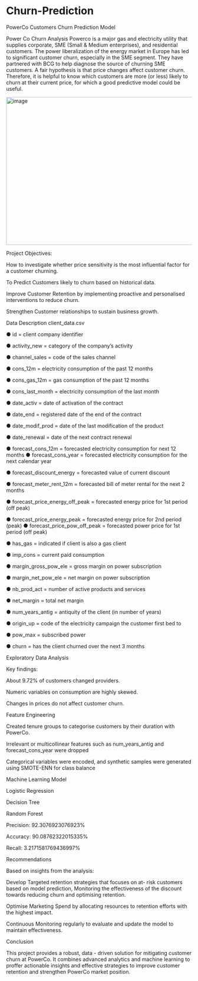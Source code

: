 # Churn-Prediction
PowerCo  Customers Churn Prediction Model

Power Co Churn Analysis
Powerco is a major gas and electricity utility that supplies corporate, SME (Small & Medium enterprises), and residential customers. The power liberalization of the energy market in Europe has led to significant customer churn, especially in the SME segment. They have partnered with BCG to help diagnose the source of churning SME customers.
A fair hypothesis is that price changes affect customer churn. Therefore, it is helpful to know which customers are more (or less) likely to churn at their current price, for which a good predictive model could be useful.



<img width="600" height="401" alt="image" src="https://github.com/user-attachments/assets/3e81fe88-3b3f-471c-93f9-436fad2618f6" />


Project Objectives:

How to investigate whether price sensitivity is the most influential factor for a 
customer churning.

To Predict Customers likely to churn based on historical data. 

Improve Customer Retention by implementing proactive and personalised interventions to reduce churn.

Strengthen Customer relationships to sustain business growth.


Data Description
client_data.csv 

● id = client company identifier 

● activity_new = category of the company’s activity

● channel_sales = code of the sales channel

● cons_12m = electricity consumption of the past 12 months

● cons_gas_12m = gas consumption of the past 12 months

● cons_last_month = electricity consumption of the last month 

● date_activ = date of activation of the contract

● date_end = registered date of the end of the contract

● date_modif_prod = date of the last modification of the product 

● date_renewal = date of the next contract renewal

● forecast_cons_12m = forecasted electricity consumption for next 12 months ● forecast_cons_year = forecasted electricity consumption for the next calendar year 

● forecast_discount_energy = forecasted value of current discount

● forecast_meter_rent_12m = forecasted bill of meter rental for the next 2 months 

● forecast_price_energy_off_peak = forecasted energy price for 1st period (off peak)

● forecast_price_energy_peak = forecasted energy price for 2nd period (peak) ● forecast_price_pow_off_peak = forecasted power price for 1st period (off peak)

● has_gas = indicated if client is also a gas client 

● imp_cons = current paid consumption 

● margin_gross_pow_ele = gross margin on power subscription 

● margin_net_pow_ele = net margin on power subscription

● nb_prod_act = number of active products and services 

● net_margin = total net margin 

● num_years_antig = antiquity of the client (in number of years)

● origin_up = code of the electricity campaign the customer first bed to

● pow_max = subscribed power

● churn = has the client churned over the next 3 months 


Exploratory Data Analysis

Key findings:

 About 9.72% of customers changed providers.
 
 Numeric variables on consumption are highly skewed.
 
 Changes in prices do not affect customer churn.



Feature Engineering

Created tenure groups to categorise customers by their duration with PowerCo.

Irrelevant or multicollinear features such as num_years_antig and forecast_cons_year were dropped

Categorical variables were encoded, and synthetic samples were generated using SMOTE-ENN for class balance


Machine Learning Model

Logistic Regression

Decision Tree

Random Forest

Precision: 92.3076923076923%

Accuracy: 90.08762322015335%

Recall: 3.2171581769436997%


Recommendations

Based on insights from the analysis:

Develop Targeted retention strategies that focuses on at- risk customers based on model prediction,
Monitoring the effectiveness of the discount towards reducing churn and optimising retention.

Optimise Marketing Spend by allocating  resources to retention efforts with the highest impact.

Continuous Monitoring  regularly to evaluate and update the model to maintain effectiveness.


Conclusion

 This project provides a robust, data - driven solution for mitigating customer churn at PowerCo. It combines advanced analytics and machine learning to proffer actionable insights and effective strategies to improve customer retention and strengthen PowerCo market position. 



